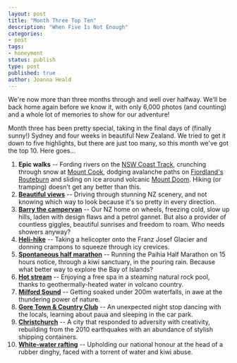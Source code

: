 ```yaml
---
layout: post
title: "Month Three Top Ten"
description: "When Five Is Not Enough"
categories:
- post
tags:
- honeyment
status: publish
type: post
published: true
author: Joanna Heald
---
```


We're now more than three months through and well over halfway. We'll be back home again before we know it, with only 6,000 photos (and counting) and a whole lot of memories to show for our adventure!

Month three has been pretty special, taking in the final days of (finally sunny!) Sydney and four weeks in beautiful New Zealand. We tried to get it down to five highlights, but there are just too many, so this month we've got the top 10. Here goes...

1. **Epic walks** -- Fording rivers on the [NSW Coast Track](/posts/happy-camper-coast-track), crunching through snow at [Mount Cook](/posts/climbing-mount-cook-ish), dodging avalanche paths on [Fiordland's Routeburn](/posts/pining-for-the-fiords) and sliding on ice around volcanic [Mount Doom](/posts/mount-doom). Hiking (or tramping) doesn't get any better than this.
1. **[Beautiful views](/posts/too-many-pretty)** -- Driving through stunning NZ scenery, and not knowing which way to look because it's so pretty in every direction.
1. **[Barry the campervan](/posts/farewell-barry)** -- Our NZ home on wheels, freezing cold, slow up hills, laden with design flaws and a petrol gannet. But also a provider of countless giggles, beautiful sunrises and freedom to roam. Who needs showers anyway?
1. **[Heli-hike](/posts/get-to-the-chopper)** -- Taking a helicopter onto the Franz Josef Glacier and donning crampons to squeeze through icy crevices.
1. **[Spontaneous half marathon](/posts/half-marathon-kiwi-sanctuary)** -- Running the Paihia Half Marathon on 15 hours notice, through a kiwi sanctuary, in the pouring rain. Because what better way to explore the Bay of Islands?
1. **[Hot stream](/posts/geological-disneyland)** -- Enjoying a free spa in a steaming natural rock pool, thanks to geothermally-heated water in volcano country.
1. **[Milford Sound](/posts/pining-for-the-fiords)** -- Getting soaked under 200m waterfalls, in awe at the thundering power of nature.
1. **[Gore Town & Country Club](/posts/gore-town-and-country)** -- An unexpected night stop dancing with the locals, learning about paua and sleeping in the car park.
1. **[Christchurch](/posts/pop-up-christchurch)** -- A city that responded to adversity with creativity, rebuilding from the 2010 earthquakes with an abundance of stylish shipping containers.
1. **[White-water rafting](/posts/avoiding-bungy-ropes)** -- Upholding our national honour at the head of a rubber dinghy, faced with a torrent of water and kiwi abuse.
